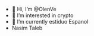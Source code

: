 - 👋 Hi, I’m @OlenVe
- 👀 I’m interested in crypto
- 🌱 I’m currently estiduo Espanol
- Nasim Taleb


<!---
OlenVe/OlenVe is a ✨ special ✨ repository because its `README.md` (this file) appears on your GitHub profile.
You can click the Preview link to take a look at your changes.
--->
